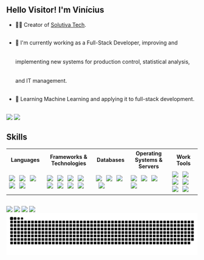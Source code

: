 ## Hello Visitor! I'm Vinícius

- 👨‍💻 Creator of [Solutiva Tech](https://solutiva-tech.vercel.app/).

- <p style="line-height:50px;">🔭 I'm currently working as a Full-Stack Developer, improving and implementing new systems for production control, statistical analysis, and IT management.</p>

- 🌱 Learning Machine Learning and applying it to full-stack development.

<div> <br>
  <img height="200em" src="https://github-readme-stats.vercel.app/api?username=vieira-brz&show_icons=true&theme=dark" />
  <img height="200em" src="https://github-readme-stats.vercel.app/api/top-langs/?username=vieira-brz&layout=compact&langs_count=16&hide=css,html,jupyter%20notebook&theme=dark" />
</div>

## Skills

<table style="width:100%; border-collapse: collapse;">
  <tr>
    <th>Languages</th>
    <th>Frameworks & Technologies</th>
    <th>Databases</th>
    <th>Operating Systems & Servers</th>
    <th>Work Tools</th>
  </tr>
  <tr>
    <td>
      <img height="40" src="https://cdn.jsdelivr.net/gh/devicons/devicon@latest/icons/html5/html5-original.svg" /> &nbsp;
      <img height="40" src="https://cdn.jsdelivr.net/gh/devicons/devicon@latest/icons/css3/css3-original.svg" /> &nbsp;
      <img height="40" src="https://cdn.jsdelivr.net/gh/devicons/devicon@latest/icons/javascript/javascript-original.svg" /> &nbsp;
      <img height="40" src="https://cdn.jsdelivr.net/gh/devicons/devicon@latest/icons/python/python-original.svg" /> &nbsp;
      <img height="40" src="https://cdn.jsdelivr.net/gh/devicons/devicon@latest/icons/azuresqldatabase/azuresqldatabase-original.svg" />
    </td>
    <td>
      <img height="40" src="https://cdn.jsdelivr.net/gh/devicons/devicon@latest/icons/jquery/jquery-plain-wordmark.svg" /> &nbsp;
      <img height="40" src="https://cdn.jsdelivr.net/gh/devicons/devicon@latest/icons/react/react-original.svg" /> &nbsp;
      <img height="40" src="https://cdn.jsdelivr.net/gh/devicons/devicon@latest/icons/vuejs/vuejs-original.svg" /> &nbsp;
      <img height="40" src="https://cdn.jsdelivr.net/gh/devicons/devicon@latest/icons/svelte/svelte-original.svg" /> &nbsp;
      <img height="40" src="https://cdn.jsdelivr.net/gh/devicons/devicon@latest/icons/npm/npm-original-wordmark.svg" /> &nbsp;
      <img height="40" src="https://cdn.jsdelivr.net/gh/devicons/devicon@latest/icons/sass/sass-original.svg" /> &nbsp;
      <img height="40" src="https://cdn.jsdelivr.net/gh/devicons/devicon@latest/icons/numpy/numpy-plain-wordmark.svg" /> &nbsp;
      <img height="40" src="https://cdn.jsdelivr.net/gh/devicons/devicon@latest/icons/scikitlearn/scikitlearn-original.svg" />
    </td>
    <td>
      <img height="40" src="https://cdn.jsdelivr.net/gh/devicons/devicon@latest/icons/mysql/mysql-original-wordmark.svg" /> &nbsp;
      <img height="40" src="https://cdn.jsdelivr.net/gh/devicons/devicon@latest/icons/mongodb/mongodb-plain-wordmark.svg" /> &nbsp;
      <img height="40" src="https://cdn.jsdelivr.net/gh/devicons/devicon@latest/icons/nodejs/nodejs-plain-wordmark.svg" /> &nbsp;
      <img height="40" src="https://cdn.jsdelivr.net/gh/devicons/devicon@latest/icons/json/json-original.svg" />
    </td>
    <td>
      <img height="40" src="https://cdn.jsdelivr.net/gh/devicons/devicon@latest/icons/linux/linux-original.svg" /> &nbsp;
      <img height="40" src="https://cdn.jsdelivr.net/gh/devicons/devicon@latest/icons/apache/apache-original-wordmark.svg" /> &nbsp;
      <img height="40" src="https://cdn.jsdelivr.net/gh/devicons/devicon@latest/icons/nginx/nginx-original.svg" /> &nbsp;
      <img height="40" src="https://wpcomputersolutions.com/wp-content/uploads/2018/07/pfsense-logo-e1534531558807.png" />
    </td>
    <td>
      <img height="40" src="https://upload.wikimedia.org/wikipedia/commons/thumb/3/34/Microsoft_Office_Excel_%282019%E2%80%93present%29.svg/1101px-Microsoft_Office_Excel_%282019%E2%80%93present%29.svg.png" /> &nbsp;
      <img height="40" src="https://upload.wikimedia.org/wikipedia/commons/thumb/c/cf/New_Power_BI_Logo.svg/2048px-New_Power_BI_Logo.svg.png" /> &nbsp;
      <img height="40" src="https://cdn.jsdelivr.net/gh/devicons/devicon@latest/icons/figma/figma-original.svg" /> &nbsp;
      <img height="40" src="https://cdn.jsdelivr.net/gh/devicons/devicon@latest/icons/git/git-original.svg" /> &nbsp;
      <img height="40" src="https://cdn.jsdelivr.net/gh/devicons/devicon@latest/icons/jupyter/jupyter-original-wordmark.svg" /> &nbsp;
      <img height="40" src="https://cdn.jsdelivr.net/gh/devicons/devicon@latest/icons/canva/canva-original.svg" />
    </td>
  </tr>
</table>

##

<div>
  <a href="mailto:vieirabraz2003@gmail.com" target="_blank"><img src="https://img.shields.io/badge/Gmail-D14836?style=for-the-badge&logo=gmail&logoColor=white"/></a>
  <a href="https://web.whatsapp.com/send?phone=5541988417602" target="_blank"><img src="https://img.shields.io/badge/WhatsApp-25D366?style=for-the-badge&logo=whatsapp&logoColor=white"></a>
  <a href="https://www.linkedin.com/in/vinicius-vieira-braz/" target="_blank"><img src="https://img.shields.io/badge/LinkedIn-0077B5?style=for-the-badge&logo=linkedin&logoColor=white"></a>
  <a href="https://www.kaggle.com/viniciusbraz03" target="_blank"><img src="https://img.shields.io/badge/Kaggle-20B2AA?style=for-the-badge"></a>
</div>

<picture>
  <source
    media="(prefers-color-scheme: dark)"
    srcset="https://raw.githubusercontent.com/platane/snk/output/github-contribution-grid-snake-dark.svg"
  />
  <img
    alt="github contribution grid snake animation"
    src="https://raw.githubusercontent.com/platane/snk/output/github-contribution-grid-snake-dark.svg"
  />
</picture>
